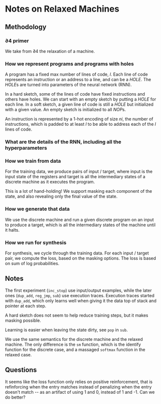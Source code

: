# Notes on Relaxed Machines

## Methodology

### ∂4 primer

We take from ∂4 the relaxation of a machine.

### How we represent programs and programs with holes

A program has a fixed max number of lines of code, _l_.
Each line of code represents an instruction or an address to a line, and can be a _HOLE_.
The *HOLE*s are turned into parameters of the neural network (RNN).

In a hard sketch, some of the lines of code have fixed instructions and others have holes.
We can start with an empty sketch by putting a _HOLE_ for each line.
In a soft sketch, a given line of code is still a _HOLE_ but initialized with a given value.
An empty sketch is initialized to all *NOP*s.

An instruction is represented by a 1-hot encoding of size _ni_, the number of instructions, which is padded to at least _l_ to be able to address each of the _l_ lines of code.

### What are the details of the RNN, including all the hyperparameters

### How we train from data

For the training data, we produce pairs of input / target, where input is the input state of the registers and target is all the intermediary states of a discrete machine as it executes the program.

This is a lot of hand-holding! We support masking each component of the state, and also revealing only the final value of the state.

### How we generate that data

We use the discrete machine and run a given discrete program on an input to produce a target, which is all the intermediary states of the machine until it halts.

### How we run for synthesis

For synthesis, we cycle through the training data.
For each input / target pair, we compute the loss, based on the masking options.
The loss is based on sum of log probabilities.

## Notes

The first experiment (`inc_stop`) use input/output examples, while the later ones (`dup_add`, `reg_jmp`, `sub`) use execution traces.
Execution traces started with `dup_add`, which only learns well when giving it the data top of stack and pointer at each step.

A hard sketch does not seem to help reduce training steps, but it makes masking possible.

Learning is easier when leaving the state dirty, see `pop` in `sub`.

We use the same semantics for the discrete machine and the relaxed machine.
The only difference is the `sm` function, which is the identify function for the discrete case, and a massaged `softmax` function in the relaxed case.

## Questions

It seems like the loss function only relies on positive reinforcement, that is refinforcing when the entry matches instead of penalizing when the entry doesn't match -- as an artifact of using 1 and 0, instead of 1 and -1. Can we do better?
